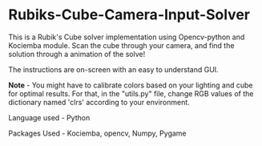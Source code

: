 # Rubiks-Cube-Camera-Input-Solver
This is a Rubik's Cube solver implementation using Opencv-python and Kociemba module. Scan the cube through your camera, and find the solution through a animation of the solve!

The instructions are on-screen with an easy to understand GUI.

**Note** - You might have to calibrate colors based on your lighting and cube for optimal results. For that, in the "utils.py" file, change RGB values of the dictionary named 'clrs' according to your environment.

Language used - Python

Packages Used - Kociemba, opencv, Numpy, Pygame
